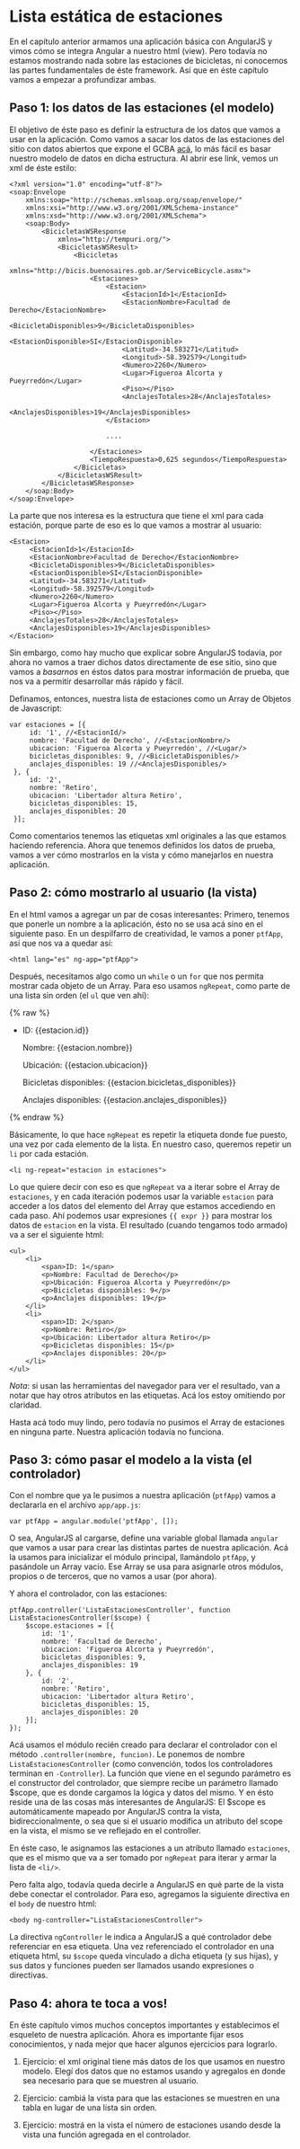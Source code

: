 # Lista estática de estaciones

 En el capítulo anterior armamos una aplicación básica con AngularJS y vimos cómo se integra Angular a nuestro html (view).
 Pero todavía no estamos mostrando nada sobre las estaciones de bicicletas, ni conocemos las partes fundamentales de éste framework.
 Así que en éste capítulo vamos a empezar a profundizar ambas.

## Paso 1: los datos de las estaciones (el modelo)

 El objetivo de éste paso es definir la estructura de los datos que vamos a usar en la aplicación.
 Como vamos a sacar los datos de las estaciones del sitio con datos abiertos que expone el GCBA [acá](https://recursos-data.buenosaires.gob.ar/ckan2/ecobici/estado-ecobici.xml), lo más fácil es
 basar nuestro modelo de datos en dicha estructura.
 Al abrir ese link, vemos un xml de éste estilo:

    <?xml version="1.0" encoding="utf-8"?>
    <soap:Envelope
     	xmlns:soap="http://schemas.xmlsoap.org/soap/envelope/"
     	xmlns:xsi="http://www.w3.org/2001/XMLSchema-instance"
     	xmlns:xsd="http://www.w3.org/2001/XMLSchema">
     	<soap:Body>
     		<BicicletasWSResponse
     			xmlns="http://tempuri.org/">
     			<BicicletasWSResult>
     				<Bicicletas
     					xmlns="http://bicis.buenosaires.gob.ar/ServiceBicycle.asmx">
     					<Estaciones>
     						<Estacion>
     							<EstacionId>1</EstacionId>
     							<EstacionNombre>Facultad de Derecho</EstacionNombre>
     							<BicicletaDisponibles>9</BicicletaDisponibles>
     							<EstacionDisponible>SI</EstacionDisponible>
     							<Latitud>-34.583271</Latitud>
     							<Longitud>-58.392579</Longitud>
     							<Numero>2260</Numero>
     							<Lugar>Figueroa Alcorta y Pueyrredón</Lugar>
     							<Piso></Piso>
     							<AnclajesTotales>28</AnclajesTotales>
     							<AnclajesDisponibles>19</AnclajesDisponibles>
     						</Estacion>

     						....

     					</Estaciones>
     					<TiempoRespuesta>0,625 segundos</TiempoRespuesta>
     				</Bicicletas>
     			</BicicletasWSResult>
     		</BicicletasWSResponse>
     	</soap:Body>
    </soap:Envelope>

 La parte que nos interesa es la estructura que tiene el xml para cada estación,
 porque parte de eso es lo que vamos a mostrar al usuario:

    <Estacion>
         <EstacionId>1</EstacionId>
         <EstacionNombre>Facultad de Derecho</EstacionNombre>
         <BicicletaDisponibles>9</BicicletaDisponibles>
         <EstacionDisponible>SI</EstacionDisponible>
         <Latitud>-34.583271</Latitud>
         <Longitud>-58.392579</Longitud>
         <Numero>2260</Numero>
         <Lugar>Figueroa Alcorta y Pueyrredón</Lugar>
         <Piso></Piso>
         <AnclajesTotales>28</AnclajesTotales>
         <AnclajesDisponibles>19</AnclajesDisponibles>
    </Estacion>

 Sin embargo, como hay mucho que explicar sobre AngularJS todavía,
 por ahora no vamos a traer dichos datos directamente de ese sitio,
 sino que vamos a _basarnos_ en éstos datos para mostrar información de prueba,
 que nos va a permitir desarrollar más rápido y fácil.

 Definamos, entonces, nuestra lista de estaciones como un Array de Objetos de Javascript:

    var estaciones = [{
         id: '1', //<EstacionId/>
         nombre: 'Facultad de Derecho', //<EstacionNombre/>
         ubicacion: 'Figueroa Alcorta y Pueyrredón', //<Lugar/>
         bicicletas_disponibles: 9, //<BicicletaDisponibles/>
         anclajes_disponibles: 19 //<AnclajesDisponibles/>
     }, {
         id: '2',
         nombre: 'Retiro',
         ubicacion: 'Libertador altura Retiro',
         bicicletas_disponibles: 15,
         anclajes_disponibles: 20
     }];

 Como comentarios tenemos las etiquetas xml originales a las que estamos haciendo referencia.
 Ahora que tenemos definidos los datos de prueba, vamos a ver cómo mostrarlos en la vista
 y cómo manejarlos en nuestra aplicación.

## Paso 2: cómo mostrarlo al usuario (la vista)

 En el html vamos a agregar un par de cosas interesantes:
 Primero, tenemos que ponerle un nombre a la aplicación, ésto no se usa acá sino en el siguiente paso.
 En un despilfarro de creatividad, le vamos a poner `ptfApp`, así que nos va a quedar así:

    <html lang="es" ng-app="ptfApp">

 Después, necesitamos algo como un `while` o un `for` que nos permita mostrar cada objeto de un Array.
 Para eso usamos `ngRepeat`, como parte de una lista sin orden (el `ul` que ven ahí):

{% raw %}
    <ul>
         <li ng-repeat="estacion in estaciones">
             <span>ID: {{estacion.id}}</span>
             <p>Nombre: {{estacion.nombre}}</p>
             <p>Ubicación: {{estacion.ubicacion}}</p>
             <p>Bicicletas disponibles: {{estacion.bicicletas_disponibles}}</p>
             <p>Anclajes disponibles: {{estacion.anclajes_disponibles}}</p>
         </li>
    </ul>
{% endraw %}

 Básicamente, lo que hace `ngRepeat` es repetir la etiqueta donde fue puesto, una vez por cada elemento
 de la lista. En nuestro caso, queremos repetir un `li` por cada estación.

    <li ng-repeat="estacion in estaciones">

 Lo que quiere decir con eso es que `ngRepeat` va a iterar sobre el Array de `estaciones`,
 y en cada iteración podemos usar la variable `estacion` para acceder a los datos del elemento del Array
 que estamos accediendo en cada paso. Ahí podemos usar expresiones `{{ expr }}` para mostrar los datos de `estacion` en la vista.
 El resultado (cuando tengamos todo armado) va a ser el siguiente html:

    <ul>
        <li>
            <span>ID: 1</span>
            <p>Nombre: Facultad de Derecho</p>
            <p>Ubicación: Figueroa Alcorta y Pueyrredón</p>
            <p>Bicicletas disponibles: 9</p>
            <p>Anclajes disponibles: 19</p>
        </li>
        <li>
            <span>ID: 2</span>
            <p>Nombre: Retiro</p>
            <p>Ubicación: Libertador altura Retiro</p>
            <p>Bicicletas disponibles: 15</p>
            <p>Anclajes disponibles: 20</p>
        </li>
    </ul>

 *Nota*: si usan las herramientas del navegador para ver el resultado, van a notar que hay otros atributos en las etiquetas.
 Acá los estoy omitiendo por claridad.

 Hasta acá todo muy lindo, pero todavía no pusimos el Array de estaciones en ninguna parte. Nuestra aplicación todavía no funciona.

## Paso 3: cómo pasar el modelo a la vista (el controlador)

 Con el nombre que ya le pusimos a nuestra aplicación (`ptfApp`) vamos a declararla en el archivo `app/app.js`:

    var ptfApp = angular.module('ptfApp', []);

 O sea, AngularJS al cargarse, define una variable global llamada `angular` que vamos a usar para crear las distintas partes de nuestra aplicación.
 Acá la usamos para inicializar el módulo principal, llamándolo `ptfApp`, y pasándole un Array vacío.
 Ese Array se usa para asignarle otros módulos, propios o de terceros, que no vamos a usar (por ahora).

 Y ahora el controlador, con las estaciones:

    ptfApp.controller('ListaEstacionesController', function ListaEstacionesController($scope) {
        $scope.estaciones = [{
            id: '1',
            nombre: 'Facultad de Derecho',
            ubicacion: 'Figueroa Alcorta y Pueyrredón',
            bicicletas_disponibles: 9,
            anclajes_disponibles: 19
        }, {
            id: '2',
            nombre: 'Retiro',
            ubicacion: 'Libertador altura Retiro',
            bicicletas_disponibles: 15,
            anclajes_disponibles: 20
        }];
    });

 Acá usamos el módulo recién creado para declarar el controlador con el método `.controller(nombre, funcion)`.
 Le ponemos de nombre `ListaEstacionesController` (como convención, todos los controladores terminan en `-Controller`).
 La función que viene en el segundo parámetro es el constructor del controlador, que siempre recibe un parámetro
 llamado $scope, que es donde cargamos la lógica y datos del mismo.
 Y en ésto reside una de las cosas más interesantes de AngularJS: El $scope es automáticamente mapeado por AngularJS contra la vista, bidireccionalmente, o sea que si el usuario modifica un atributo del scope en la vista, el mismo se ve reflejado en el controller.

 En éste caso, le asignamos las estaciones a un atributo llamado `estaciones`, que es el mismo que va a ser tomado por `ngRepeat`
 para iterar y armar la lista de `<li/>`.

 Pero falta algo, todavía queda decirle a AngularJS en qué parte de la vista debe conectar el controlador.
 Para eso, agregamos la siguiente directiva en el `body` de nuestro html:

    <body ng-controller="ListaEstacionesController">

 La directiva `ngController` le indica a AngularJS a qué controlador debe referenciar en esa etiqueta.
 Una vez referenciado el controlador en una etiqueta html, su `$scope` queda vinculado a dicha etiqueta (y sus hijas), y sus datos y funciones pueden ser llamados usando expresiones o directivas.

## Paso 4: ahora te toca a vos!

 En éste capítulo vimos muchos conceptos importantes y establecimos el esqueleto de nuestra aplicación.
 Ahora es importante fijar esos conocimientos, y nada mejor que hacer algunos ejercicios para lograrlo.

1. Ejercicio: el xml original tiene más datos de los que usamos en nuestro modelo. Elegí dos datos que no estamos usando y agregalos en donde sea necesario para que se muestren al usuario.

1. Ejercicio: cambiá la vista para que las estaciones se muestren en una tabla en lugar de una lista sin orden.

1. Ejercicio: mostrá en la vista el número de estaciones usando desde la vista una función agregada en el controlador.
